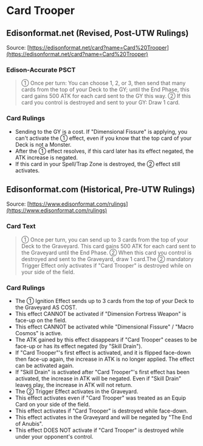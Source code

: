 # Card Trooper

## Edisonformat.net (Revised, Post-UTW Rulings)

Source: [https://edisonformat.net/card?name=Card%20Trooper](https://edisonformat.net/card?name=Card%20Trooper)

### Edison-Accurate PSCT

> ① Once per turn: You can choose 1, 2, or 3, then send that many cards from the top of your Deck to the GY; until the End Phase, this card gains 500 ATK for each card sent to the GY this way.
> ② If this card you control is destroyed and sent to your GY: Draw 1 card.

### Card Rulings

*   Sending to the GY is a cost.
If "Dimensional Fissure" is applying, you can't activate the ① effect, even if you know that the top card of your Deck is not a Monster.
*   After the ① effect resolves, if this card later has its effect negated, the ATK increase is negated.
*   If this card in your Spell/Trap Zone is destroyed, the ② effect still activates.


## Edisonformat.com (Historical, Pre-UTW Rulings)

Source: [https://www.edisonformat.com/rulings](https://www.edisonformat.com/rulings)

### Card Text

> ① Once per turn, you can send up to 3 cards from the top of your Deck to the Graveyard. This card gains 500 ATK for each card sent to the Graveyard until the End Phase. ② When this card you control is destroyed and sent to the Graveyard, draw 1 card.The ② mandatory Trigger Effect only activates if "Card Trooper" is destroyed while on your side of the field.

### Card Rulings

*   The ① Ignition Effect sends up to 3 cards from the top of your Deck to the Graveyard AS COST.
*   This effect CANNOT be activated if "Dimension Fortress Weapon" is face-up on the field.
*   This effect CANNOT be activated while "Dimensional Fissure" / "Macro Cosmos" is active.
*   The ATK gained by this effect disappears if "Card Trooper" ceases to be face-up or has its effect negated (by "Skill Drain").
*   If "Card Trooper"'s first effect is activated, and it is flipped face-down then face-up again, the increase in ATK is no longer applied. The effect can be activated again.
*   If "Skill Drain" is activated after "Card Trooper"'s first effect has been activated, the increase in ATK will be negated. Even if "Skill Drain" leaves play, the increase in ATK will not return.
*   The ② Trigger Effect activates in the Graveyard.
*   This effect activates even if "Card Trooper" was treated as an Equip Card on your side of the field.
*   This effect activates if "Card Trooper" is destroyed while face-down.
*   This effect activates in the Graveyard and will be negated by "The End of Anubis".
*   This effect DOES NOT activate if "Card Trooper" is destroyed while under your opponent's control.


